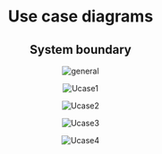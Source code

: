 <div align="center">

# Use case diagrams
##  System boundary


![general](./system_boundary.svg)


![Ucase1](./managerial_boundary.svg)


![Ucase2](./problemSet_boundary.svg)


![Ucase3](./judging_boundary.svg)


![Ucase4](./problemSolve_boundary.svg)

</div>
